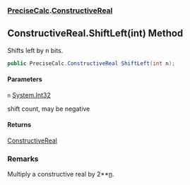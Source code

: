 ### [PreciseCalc](PreciseCalc.md 'PreciseCalc').[ConstructiveReal](PreciseCalc.ConstructiveReal.md 'PreciseCalc.ConstructiveReal')

## ConstructiveReal.ShiftLeft(int) Method

Shifts left by n bits.

```csharp
public PreciseCalc.ConstructiveReal ShiftLeft(int n);
```
#### Parameters

<a name='PreciseCalc.ConstructiveReal.ShiftLeft(int).n'></a>

`n` [System.Int32](https://docs.microsoft.com/en-us/dotnet/api/System.Int32 'System.Int32')

shift count, may be negative

#### Returns
[ConstructiveReal](PreciseCalc.ConstructiveReal.md 'PreciseCalc.ConstructiveReal')

### Remarks
Multiply a constructive real by 2**[n](PreciseCalc.ConstructiveReal.ShiftLeft(int).md#PreciseCalc.ConstructiveReal.ShiftLeft(int).n 'PreciseCalc.ConstructiveReal.ShiftLeft(int).n').